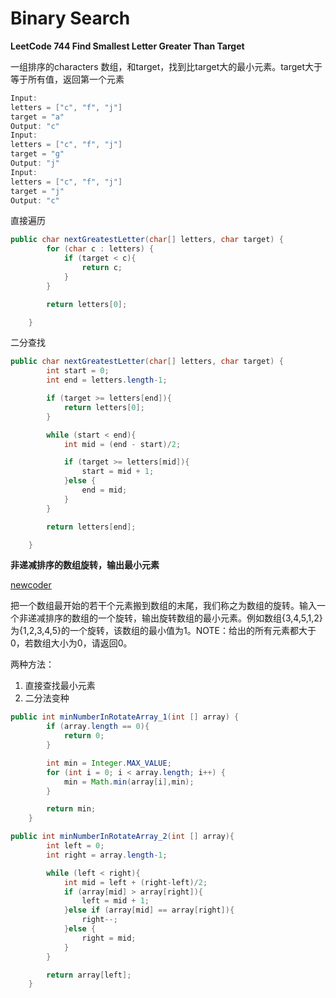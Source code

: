 # Binary Search

**LeetCode 744 Find Smallest Letter Greater Than Target**

一组排序的characters 数组，和target，找到比target大的最小元素。target大于等于所有值，返回第一个元素

```java
Input:
letters = ["c", "f", "j"]
target = "a"
Output: "c"
Input:
letters = ["c", "f", "j"]
target = "g"
Output: "j"
Input:
letters = ["c", "f", "j"]
target = "j"
Output: "c"
```

直接遍历

```java
public char nextGreatestLetter(char[] letters, char target) {
        for (char c : letters) {
            if (target < c){
                return c;
            }
        }

        return letters[0];

    }
```

二分查找

```java
public char nextGreatestLetter(char[] letters, char target) {
        int start = 0;
        int end = letters.length-1;

        if (target >= letters[end]){
            return letters[0];
        }

        while (start < end){
            int mid = (end - start)/2;

            if (target >= letters[mid]){
                start = mid + 1;
            }else {
                end = mid;
            }
        }

        return letters[end];

    }
```

**非递减排序的数组旋转，输出最小元素**

[newcoder]([https://www.nowcoder.com/practice/9f3231a991af4f55b95579b44b7a01ba?tpId=13&tqId=11159&tPage=1&rp=1&ru=/ta/coding-interviews&qru=/ta/coding-interviews/question-ranking](https://www.nowcoder.com/practice/9f3231a991af4f55b95579b44b7a01ba?tpId=13&tqId=11159&tPage=1&rp=1&ru=/ta/coding-interviews&qru=/ta/coding-interviews/question-ranking))

把一个数组最开始的若干个元素搬到数组的末尾，我们称之为数组的旋转。输入一个非递减排序的数组的一个旋转，输出旋转数组的最小元素。例如数组{3,4,5,1,2}为{1,2,3,4,5}的一个旋转，该数组的最小值为1。NOTE：给出的所有元素都大于0，若数组大小为0，请返回0。

两种方法：

1. 直接查找最小元素
2. 二分法变种

```java
public int minNumberInRotateArray_1(int [] array) {
        if (array.length == 0){
            return 0;
        }

        int min = Integer.MAX_VALUE;
        for (int i = 0; i < array.length; i++) {
            min = Math.min(array[i],min);
        }

        return min;
    }
```

```java
public int minNumberInRotateArray_2(int [] array){
        int left = 0;
        int right = array.length-1;

        while (left < right){
            int mid = left + (right-left)/2;
            if (array[mid] > array[right]){
                left = mid + 1;
            }else if (array[mid] == array[right]){
                right--;
            }else {
                right = mid;
            }
        }

        return array[left];
    }
```







